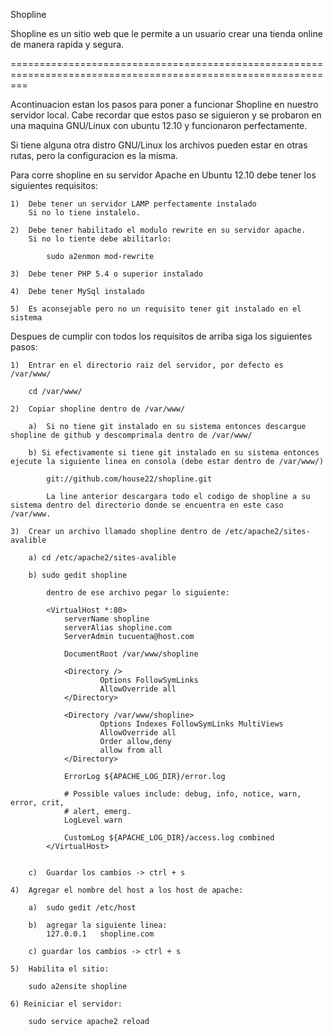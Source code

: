 Shopline

Shopline es un sitio web que le permite a un usuario crear una tienda online de manera rapida y segura.


===============================================================================================================

Acontinuacion estan los pasos para poner a funcionar Shopline en nuestro servidor local.
Cabe recordar que estos paso se siguieron y se probaron en una maquina GNU/Linux con ubuntu 12.10 y funcionaron perfectamente.

Si tiene alguna otra distro GNU/Linux los archivos pueden estar en otras rutas, pero la configuracion es la misma.


Para corre shopline en su servidor Apache en Ubuntu 12.10 debe tener los siguientes requisitos:
    
    1)  Debe tener un servidor LAMP perfectamente instalado
        Si no lo tiene instalelo.

    2)  Debe tener habilitado el modulo rewrite en su servidor apache.
        Si no lo tiente debe abilitarlo:
            
            sudo a2enmon mod-rewrite
    
    3)  Debe tener PHP 5.4 o superior instalado

    4)  Debe tener MySql instalado

    5)  Es aconsejable pero no un requisito tener git instalado en el sistema 

Despues de cumplir con todos los requisitos de arriba siga los siguientes pasos:
    
    1)  Entrar en el directorio raiz del servidor, por defecto es /var/www/

        cd /var/www/
        
    2)  Copiar shopline dentro de /var/www/
        
        a)  Si no tiene git instalado en su sistema entonces descargue shopline de github y descomprimala dentro de /var/www/

        b) Si efectivamente si tiene git instalado en su sistema entonces ejecute la siguiente linea en consola (debe estar dentro de /var/www/)
            
            git://github.com/house22/shopline.git 

            La line anterior descargara todo el codigo de shopline a su sistema dentro del directorio donde se encuentra en este caso /var/www.
   
    3)  Crear un archivo llamado shopline dentro de /etc/apache2/sites-avalible
        
        a) cd /etc/apache2/sites-avalible
        
        b) sudo gedit shopline

            dentro de ese archivo pegar lo siguiente:

            <VirtualHost *:80>
                serverName shopline
                serverAlias shopline.com
                ServerAdmin tucuenta@host.com

                DocumentRoot /var/www/shopline

                <Directory />
                        Options FollowSymLinks
                        AllowOverride all
                </Directory>

                <Directory /var/www/shopline>
                        Options Indexes FollowSymLinks MultiViews
                        AllowOverride all
                        Order allow,deny
                        allow from all
                </Directory>

                ErrorLog ${APACHE_LOG_DIR}/error.log

                # Possible values include: debug, info, notice, warn, error, crit,
                # alert, emerg.
                LogLevel warn

                CustomLog ${APACHE_LOG_DIR}/access.log combined
            </VirtualHost>


        c)  Guardar los cambios -> ctrl + s

    4)  Agregar el nombre del host a los host de apache:

        a)  sudo gedit /etc/host

        b)  agregar la siguiente linea:
            127.0.0.1   shopline.com

        c) guardar los cambios -> ctrl + s

    5)  Habilita el sitio:

        sudo a2ensite shopline

    6) Reiniciar el servidor:

        sudo service apache2 reload
